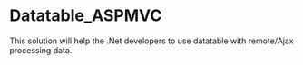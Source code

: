 # Datatable_ASPMVC

This solution will help the .Net developers to use datatable with remote/Ajax processing data.
